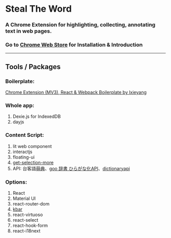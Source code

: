 
# Steal The Word

### A Chrome Extension for highlighting, collecting, annotating text in web pages.
### Go to [Chrome Web Store](https://chrome.google.com/webstore/detail/steal-the-word/lolkalfaocfklgolbfblhdblhdppoaoa) for Installation & Introduction

---
## Tools / Packages
### Boilerplate:
 [Chrome Extension (MV3), React & Webpack Boilerplate by lxieyang ](https://github.com/lxieyang/chrome-extension-boilerplate-react)

### Whole app:
1. Dexie.js for IndexedDB
2. dayjs 

### Content Script:
1. lit web component
2. interactjs 
3. floating-ui 
4. [get-selection-more](https://github.com/crimx/get-selection-more) 
5. API: 台客語[萌典](https://github.com/g0v/moedict-webkit)、[goo 辞書 ひらがな化API](https://labs.goo.ne.jp/api/jp/hiragana-translation/)、[dictionaryapi](https://dictionaryapi.dev/)

### Options:
1. React
2. Material UI
3. react-router-dom
4. [kbar](https://github.com/timc1/kbar) 
5. react-virtuoso 
6. react-select 
7. react-hook-form 
8. react-i18next
